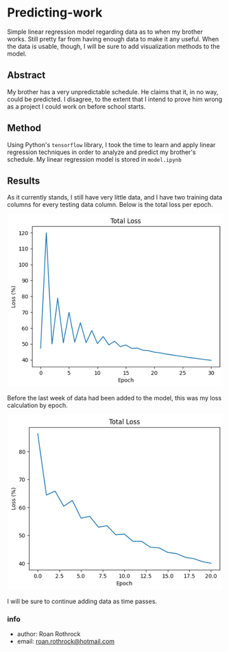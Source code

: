 # Predicting-work
Simple linear regression model regarding data as to when my brother works. Still pretty
far from having enough data to make it any useful. When the data is usable, though, I
will be sure to add visualization methods to the model.

## Abstract
My brother has a very unpredictable schedule. He claims that it, in no way, could be
predicted. I disagree, to the extent that I intend to prove him wrong as a project I
could work on before school starts.

## Method
Using Python's `tensorflow` library, I took the time to learn and apply linear regression
techniques in order to analyze and predict my brother's schedule. My linear regression
model is stored in `model.ipynb`

## Results
As it currently stands, I still have very little data, and I have two training data columns for every testing data column.
Below is the total loss per epoch.

![Total loss graph](https://github.com/R-Rothrock/Predicting-work/blob/f8c8c7f970d19d033a62a0fc8097dc8970bb31d0/assets/asset2.png)

Before the last week of data had been added to the model, this was my loss calculation by epoch.

![Previous loss graph](https://raw.githubusercontent.com/R-Rothrock/Predicting-work/408abbda67e4577b7d6352b3279c0336814d44e6/assets/asset1.png)

I will be sure to continue adding data as time passes.

### info
- author: Roan Rothrock
- email: roan.rothrock@hotmail.com

